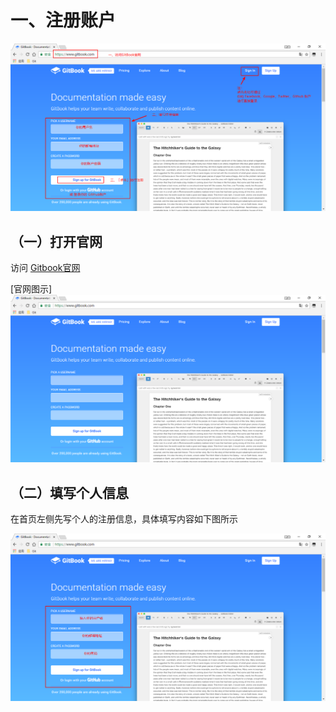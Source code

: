 # 一、注册账户

![](/assets/all.png)

## （一）打开官网

访问 [Gitbook官网](https://www.gitbook.com/)

\[官网图示\]![](/assets/import.png)

## （二）填写个人信息

在首页左侧先写个人的注册信息，具体填写内容如下图所示   

 ![](/assets/i1.png)







